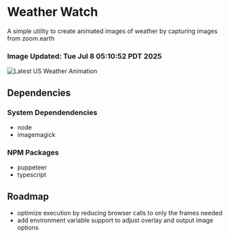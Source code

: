 # Weather Watch

A simple utility to create animated images of weather by capturing images from zoom.earth

### Image Updated: Tue Jul  8 05:10:52 PDT 2025

![Latest US Weather Animation](animations/2025-07-08.webp)

## Dependencies
### System Dependendencies
* node
* imagemagick
### NPM Packages
* puppeteer
* typescript

## Roadmap
* optimize execution by reducing browser calls to only the frames needed
* add environment variable support to adjust overlay and output image options
